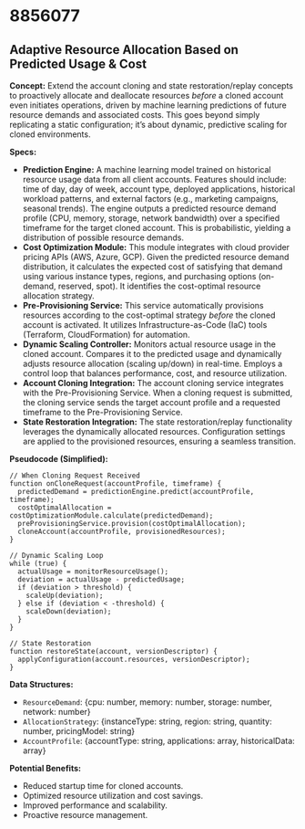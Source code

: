 # 8856077

## Adaptive Resource Allocation Based on Predicted Usage & Cost

**Concept:** Extend the account cloning and state restoration/replay concepts to proactively allocate and deallocate resources *before* a cloned account even initiates operations, driven by machine learning predictions of future resource demands and associated costs. This goes beyond simply replicating a static configuration; it’s about dynamic, predictive scaling for cloned environments.

**Specs:**

*   **Prediction Engine:** A machine learning model trained on historical resource usage data from all client accounts. Features should include: time of day, day of week, account type, deployed applications, historical workload patterns, and external factors (e.g., marketing campaigns, seasonal trends). The engine outputs a predicted resource demand profile (CPU, memory, storage, network bandwidth) over a specified timeframe for the target cloned account. This is probabilistic, yielding a distribution of possible resource demands.
*   **Cost Optimization Module:** This module integrates with cloud provider pricing APIs (AWS, Azure, GCP). Given the predicted resource demand distribution, it calculates the expected cost of satisfying that demand using various instance types, regions, and purchasing options (on-demand, reserved, spot). It identifies the cost-optimal resource allocation strategy.
*   **Pre-Provisioning Service:** This service automatically provisions resources according to the cost-optimal strategy *before* the cloned account is activated. It utilizes Infrastructure-as-Code (IaC) tools (Terraform, CloudFormation) for automation.
*   **Dynamic Scaling Controller:** Monitors actual resource usage in the cloned account. Compares it to the predicted usage and dynamically adjusts resource allocation (scaling up/down) in real-time. Employs a control loop that balances performance, cost, and resource utilization.
*   **Account Cloning Integration:**  The account cloning service integrates with the Pre-Provisioning Service. When a cloning request is submitted, the cloning service sends the target account profile and a requested timeframe to the Pre-Provisioning Service.
*   **State Restoration Integration:** The state restoration/replay functionality leverages the dynamically allocated resources. Configuration settings are applied to the provisioned resources, ensuring a seamless transition.

**Pseudocode (Simplified):**

```
// When Cloning Request Received
function onCloneRequest(accountProfile, timeframe) {
  predictedDemand = predictionEngine.predict(accountProfile, timeframe);
  costOptimalAllocation = costOptimizationModule.calculate(predictedDemand);
  preProvisioningService.provision(costOptimalAllocation);
  cloneAccount(accountProfile, provisionedResources);
}

// Dynamic Scaling Loop
while (true) {
  actualUsage = monitorResourceUsage();
  deviation = actualUsage - predictedUsage;
  if (deviation > threshold) {
    scaleUp(deviation);
  } else if (deviation < -threshold) {
    scaleDown(deviation);
  }
}

// State Restoration
function restoreState(account, versionDescriptor) {
  applyConfiguration(account.resources, versionDescriptor);
}
```

**Data Structures:**

*   `ResourceDemand`: {cpu: number, memory: number, storage: number, network: number}
*   `AllocationStrategy`: {instanceType: string, region: string, quantity: number, pricingModel: string}
*   `AccountProfile`: {accountType: string, applications: array, historicalData: array}

**Potential Benefits:**

*   Reduced startup time for cloned accounts.
*   Optimized resource utilization and cost savings.
*   Improved performance and scalability.
*   Proactive resource management.